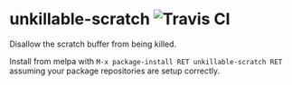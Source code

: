 # unkillable-scratch ![Travis CI](https://travis-ci.org/EricCrosson/unkillable-scratch.svg?branch=master)

Disallow the scratch buffer from being killed.

Install from melpa with `M-x package-install RET unkillable-scratch
RET` assuming your package repositories are setup correctly.
